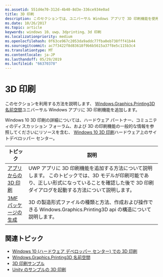 ```yaml
---
ms.assetid: 551d4e70-312d-4b40-8d3e-336ce934e0ad
title: 3D 印刷
description: このセクションでは、ユニバーサル Windows アプリで 3D 印刷機能を使用する方法について説明します。
ms.date: 10/26/2017
ms.topic: article
keywords: windows 10、uwp、3dprinting、3d 印刷
ms.localizationpriority: medium
ms.openlocfilehash: 0f63ce967c2053da9addc77fba0eb738fff41b44
ms.sourcegitcommit: ac7f3422f8d83618f9b6b5615a37f8e5c115b3c4
ms.translationtype: MT
ms.contentlocale: ja-JP
ms.lasthandoff: 05/29/2019
ms.locfileid: "66370378"
---
```

# <a name="3d-printing"></a>3D 印刷


このセクションを利用する方法を説明します、 [Windows.Graphics.Printing3D 名前空間](https://docs.microsoft.com/uwp/api/windows.graphics.printing3d)ユニバーサル Windows アプリに 3D 印刷機能を追加します。  

Windows 10 3D 印刷の詳細については、ハードウェア パートナー、コミュニティのディスカッション フォーラム、および 3D の印刷機能の一般的な情報を参照してくださいにリソースを含む、 [Windows 10 3D 印刷](https://developer.microsoft.com/windows/hardware/3d-print-support-windows-10)ハードウェア上のサイトデベロッパー センター。

| トピック | 説明 |
|-------|-------------|
| [アプリからの 3D 印刷](3d-print-from-app.md) | UWP アプリに 3D 印刷機能を追加する方法について説明します。 このトピックでは、3D モデルが印刷可能であり、正しい形式になっていることを確認した後で 3D 印刷ダイアログを起動する方法について説明します。 |
| [3MF パッケージの生成](generate-3mf.md) | 3D の製造形式ファイルの種類と方法、作成および操作できる Windows.Graphics.Printing3D api の構造について説明します。 |

## <a name="related-topics"></a>関連トピック

* [Windows 10 (ハードウェア デベロッパー センター) での 3D 印刷](https://developer.microsoft.com/windows/hardware/3d-print-support-windows-10)
* [Windows.Graphics.Printing3D 名前空間](https://docs.microsoft.com/uwp/api/windows.graphics.printing3d)
* [3D 印刷サンプル](https://github.com/Microsoft/Windows-universal-samples/tree/master/Samples/3DPrinting)
* [Unity のサンプルの 3D 印刷](https://github.com/Microsoft/Windows-universal-samples/tree/master/Samples/3DPrintingFromUnity)

 
